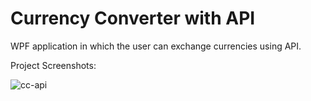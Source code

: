# Currency Converter with API

WPF application in which the user can exchange currencies using API.

Project Screenshots:

![cc-api](https://user-images.githubusercontent.com/46372998/210178338-5b8b311c-5ad9-4fc2-9260-81483689555d.png)
